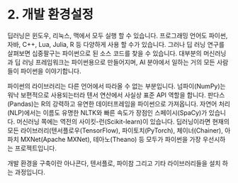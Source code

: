 # 2.    개발 환경설정

  
딥러닝은 윈도우, 리눅스, 맥에서 모두 실행 할 수 있습니다. 프로그래밍 언어도 파이썬, 자바, C++, Lua, Julia, R 등 다양하게 사용 할 수가 있습니다. 그러나 딥 러닝 연구를 살펴보면 십중팔구는 파이썬으로 된 소스 코드를 찾을 수 있습니다. 대부분의 머신러닝과 딥 러닝 프레임워크는 파이썬용으로 만들어지며, AI 분야에서 일하는 거의 모든 사람들이 파이썬을 이야기합니다.

파이썬의 라이브러리는 다른 언어에서 따라올 수 없는 부분입니다. 넘파이\(NumPy\)는 워낙 보편적으로 사용되는터라 텐서 연산에서 사실상 표준 API 역할을 합니다. 판다스\(Pandas\)는 R의 강력하고 유연한 데이터프레임을 파이썬으로 가져옵니다. 자연어 처리\(NLP\)에서는 이름도 유명한 NLTK와 빠른 속도가 장점인 스페이시\(SpaCy\)가 있습니다. 머신러닝 쪽에는 역전의 사이킷-런\(Scikit-learn\)이 있습니다. 딥러닝이라면 현재의 모든 라이브러리\(텐서플로우\(TensorFlow\), 파이토치\(PyTorch\), 체이너\(Chainer\), 아파치 MXNet\(Apache MXNet\), 테아노\(Theano\) 등 모두가 파이썬을 가장 우선시하는 프로젝트입니다.

개발 환경을 구축이란 아나콘다, 텐서플로, 파이참 그리고 기타 라이브러리들을 설치 하는 과정입니다.

